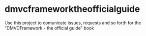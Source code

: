 # dmvcframeworktheofficialguide
Use this project to comunicate issues, requests and so forth for the "DMVCFramework -  the official guide" book 
